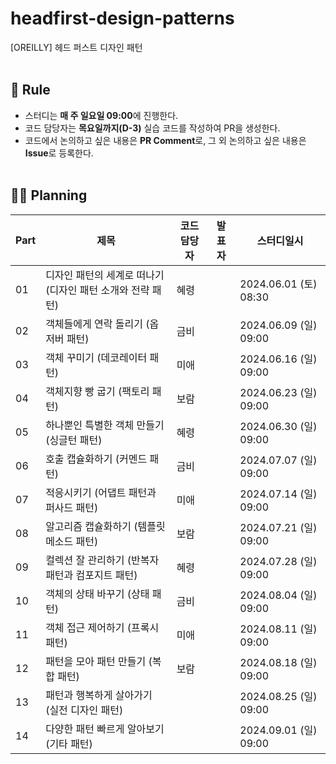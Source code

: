 # headfirst-design-patterns
[OREILLY] 헤드 퍼스트 디자인 패턴
<br/><br/>

🚨 Rule
---
- 스터디는 **매 주 일요일 09:00**에 진행한다.
- 코드 담당자는 **목요일까지(D-3)** 실습 코드를 작성하여 PR을 생성한다.
- 코드에서 논의하고 싶은 내용은 **PR Comment**로, 그 외 논의하고 싶은 내용은 **Issue**로 등록한다.
<br/><br/>


✍🏻 Planning
---
|Part|제목|코드담당자|발표자|스터디일시|
|---|---|---|---|---|
|01|디자인 패턴의 세계로 떠나기 (디자인 패턴 소개와 전략 패턴)|혜령||2024.06.01 (토) 08:30|
|02|객체들에게 연락 돌리기 (옵저버 패턴)|금비||2024.06.09 (일) 09:00|
|03|객체 꾸미기 (데코레이터 패턴)|미애||2024.06.16 (일) 09:00|
|04|객체지향 빵 굽기 (팩토리 패턴)|보람||2024.06.23 (일) 09:00|
|05|하나뿐인 특별한 객체 만들기 (싱글턴 패턴)|혜령||2024.06.30 (일) 09:00|
|06|호출 캡슐화하기 (커멘드 패턴)|금비||2024.07.07 (일) 09:00|
|07|적응시키기 (어댑트 패턴과 퍼사드 패턴)|미애||2024.07.14 (일) 09:00|
|08|알고리즘 캡슐화하기 (템플릿 메소드 패턴)|보람||2024.07.21 (일) 09:00|
|09|컬렉션 잘 관리하기 (반복자 패턴과 컴포지트 패턴)|혜령||2024.07.28 (일) 09:00|
|10|객체의 상태 바꾸기 (상태 패턴)|금비||2024.08.04 (일) 09:00|
|11|객체 접근 제어하기 (프록시 패턴)|미애||2024.08.11 (일) 09:00|
|12|패턴을 모아 패턴 만들기 (복합 패턴)|보람||2024.08.18 (일) 09:00|
|13|패턴과 행복하게 살아가기 (실전 디자인 패턴)|||2024.08.25 (일) 09:00|
|14|다양한 패턴 빠르게 알아보기 (기타 패턴)|||2024.09.01 (일) 09:00|
